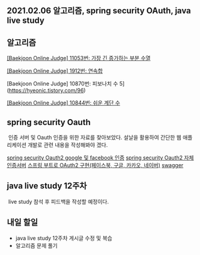 ## 2021.02.06 알고리즘, spring security OAuth, java live study

## 알고리즘
[[Baekjoon Online Judge] 11053번: 가장 긴 증가하는 부분 수열](https://hyeonic.tistory.com/94)

[[Baekjoon Online Judge] 1912번: 연속합](https://hyeonic.tistory.com/95)

[Baekjoon Online Judge] 10870번: 피보나치 수 5](https://hyeonic.tistory.com/96)

[[Baekjoon Online Judge] 10844번: 쉬운 계단 수](https://hyeonic.tistory.com/97)

## spring security Oauth
&nbsp;인증 서버 및 Oauth 인증을 위한 자료를 찾아보았다. 설날을 활용하여 간단한 웹 애플리케이션 개발로 관련 내용을 작성해봐야 겠다.

[spring security Oauth2 google 및 facebook 인증](https://blog.neonkid.xyz/236)
[spring security Oauth2 자체인증서버](https://autumnly.tistory.com/65)
[스프링 부트로 OAuth2 구현(페이스북, 구글, 카카오, 네이버)](https://engkimbs.tistory.com/849)
[swagger](https://zaccoding.tistory.com/28)

## java live study 12주차
&nbsp;live study 참석 후 피드백을 작성할 예정이다.

## 내일 할일
 - java live study 12주차 게시글 수정 및 복습
 - 알고리즘 문제 풀기